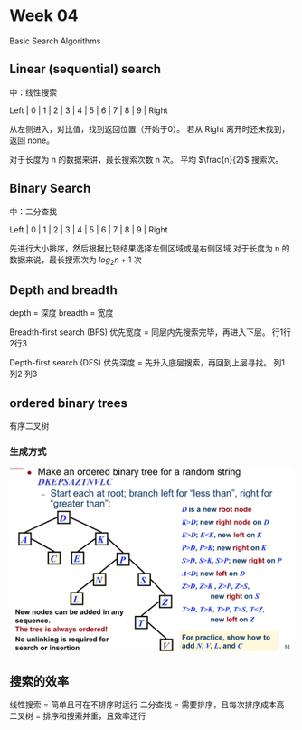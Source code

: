 # Week 04
Basic Search Algorithms

## Linear (sequential) search 
中：线性搜索

Left | 0 | 1 | 2 | 3 | 4 | 5 | 6 | 7 | 8 | 9 | Right

从左侧进入，对比值，找到返回位置（开始于0）。
若从 Right 离开时还未找到，返回 none。

对于长度为 n 的数据来讲，最长搜索次数 n 次。
平均 $\frac{n}{2}$ 搜索次。

## Binary Search
中：二分查找

Left | 0 | 1 | 2 | 3 | 4 | 5 | 6 | 7 | 8 | 9 | Right

先进行大小排序，然后根据比较结果选择左侧区域或是右侧区域
对于长度为 n 的数据来说，最长搜索次为 $log_{2}{n}+1$ 次

## Depth and breadth
depth = 深度
breadth = 宽度

Breadth-first search (BFS)
优先宽度 = 同层内先搜索完毕，再进入下层。
行1行2行3

Depth-first search (DFS)
优先深度 = 先升入底层搜索，再回到上层寻找。
列1 列2 列3

## ordered binary trees
有序二叉树

### 生成方式
![](media/15162727939629/15163418186976.jpg)


## 搜索的效率

线性搜索 = 简单且可在不排序时运行
二分查找 = 需要排序，且每次排序成本高
二叉树 = 排序和搜索并重，且效率还行



